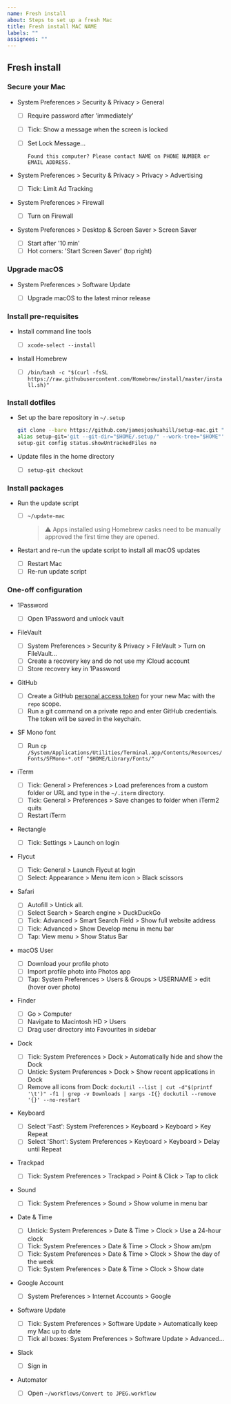 ```yaml
---
name: Fresh install
about: Steps to set up a fresh Mac
title: Fresh install MAC NAME
labels: ""
assignees: ""
---
```


## Fresh install

### Secure your Mac

- System Preferences > Security & Privacy > General

  - [ ] Require password after 'immediately'
  - [ ] Tick: Show a message when the screen is locked
  - [ ] Set Lock Message...

    `Found this computer? Please contact NAME on PHONE NUMBER or EMAIL ADDRESS.`

- System Preferences > Security & Privacy > Privacy > Advertising

  - [ ] Tick: Limit Ad Tracking

- System Preferences > Firewall

  - [ ] Turn on Firewall

- System Preferences > Desktop & Screen Saver > Screen Saver
  - [ ] Start after '10 min'
  - [ ] Hot corners: 'Start Screen Saver' (top right)

### Upgrade macOS

- System Preferences > Software Update

  - [ ] Upgrade macOS to the latest minor release

### Install pre-requisites

- Install command line tools

  - [ ] `xcode-select --install`

- Install Homebrew

  - [ ] `/bin/bash -c "$(curl -fsSL https://raw.githubusercontent.com/Homebrew/install/master/install.sh)"`

### Install dotfiles

- Set up the bare repository in `~/.setup`

  ```bash
  git clone --bare https://github.com/jamesjoshuahill/setup-mac.git "$HOME/.setup/"
  alias setup-git='git --git-dir="$HOME/.setup/" --work-tree="$HOME"'
  setup-git config status.showUntrackedFiles no
  ```

- Update files in the home directory

  - [ ] `setup-git checkout`

### Install packages

- Run the update script

  - [ ] `~/update-mac`
    > ⚠️ Apps installed using Homebrew casks need to be manually approved the
    > first time they are opened.

- Restart and re-run the update script to install all macOS updates
  - [ ] Restart Mac
  - [ ] Re-run update script

### One-off configuration

- 1Password

  - [ ] Open 1Password and unlock vault

- FileVault

  - [ ] System Preferences > Security & Privacy > FileVault > Turn on FileVault...
  - [ ] Create a recovery key and do not use my iCloud account
  - [ ] Store recovery key in 1Password

- GitHub

  - [ ] Create a GitHub [personal access token](https://help.github.com/en/articles/creating-a-personal-access-token-for-the-command-line) for your new Mac with the `repo` scope.
  - [ ] Run a git command on a private repo and enter GitHub credentials. The token will be saved in the keychain.

- SF Mono font

  - [ ] Run `cp /System/Applications/Utilities/Terminal.app/Contents/Resources/Fonts/SFMono-*.otf "$HOME/Library/Fonts/"`

- iTerm

  - [ ] Tick: General > Preferences > Load preferences from a custom folder or URL and type in the `~/.iterm` directory.
  - [ ] Tick: General > Preferences > Save changes to folder when iTerm2 quits
  - [ ] Restart iTerm

- Rectangle

  - [ ] Tick: Settings > Launch on login

- Flycut

  - [ ] Tick: General > Launch Flycut at login
  - [ ] Select: Appearance > Menu item icon > Black scissors

- Safari

  - [ ] Autofill > Untick all.
  - [ ] Select Search > Search engine > DuckDuckGo
  - [ ] Tick: Advanced > Smart Search Field > Show full website address
  - [ ] Tick: Advanced > Show Develop menu in menu bar
  - [ ] Tap: View menu > Show Status Bar

- macOS User

  - [ ] Download your profile photo
  - [ ] Import profile photo into Photos app
  - [ ] Tap: System Preferences > Users & Groups > USERNAME > edit (hover over photo)

- Finder

  - [ ] Go > Computer
  - [ ] Navigate to Macintosh HD > Users
  - [ ] Drag user directory into Favourites in sidebar

- Dock

  - [ ] Tick: System Preferences > Dock > Automatically hide and show the Dock
  - [ ] Untick: System Preferences > Dock > Show recent applications in Dock
  - [ ] Remove all icons from Dock: `dockutil --list | cut -d"$(printf '\t')" -f1 | grep -v Downloads | xargs -I{} dockutil --remove '{}' --no-restart`

- Keyboard

  - [ ] Select 'Fast': System Preferences > Keyboard > Keyboard > Key Repeat
  - [ ] Select 'Short': System Preferences > Keyboard > Keyboard > Delay until Repeat

- Trackpad

  - [ ] Tick: System Preferences > Trackpad > Point & Click > Tap to click

- Sound

  - [ ] Tick: System Preferences > Sound > Show volume in menu bar

- Date & Time

  - [ ] Untick: System Preferences > Date & Time > Clock > Use a 24-hour clock
  - [ ] Tick: System Preferences > Date & Time > Clock > Show am/pm
  - [ ] Tick: System Preferences > Date & Time > Clock > Show the day of the week
  - [ ] Tick: System Preferences > Date & Time > Clock > Show date

- Google Account

  - [ ] System Preferences > Internet Accounts > Google

- Software Update

  - [ ] Tick: System Preferences > Software Update > Automatically keep my Mac up to date
  - [ ] Tick all boxes: System Preferences > Software Update > Advanced...

- Slack

  - [ ] Sign in

- Automator

  - [ ] Open `~/workflows/Convert to JPEG.workflow`
